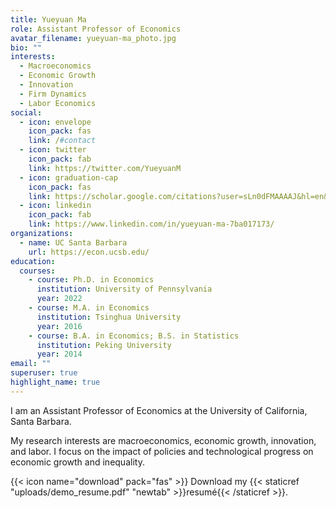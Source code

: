 ```yaml
---
title: Yueyuan Ma
role: Assistant Professor of Economics
avatar_filename: yueyuan-ma_photo.jpg
bio: ""
interests:
  - Macroeconomics
  - Economic Growth
  - Innovation
  - Firm Dynamics
  - Labor Economics
social:
  - icon: envelope
    icon_pack: fas
    link: /#contact
  - icon: twitter
    icon_pack: fab
    link: https://twitter.com/YueyuanM
  - icon: graduation-cap
    icon_pack: fas
    link: https://scholar.google.com/citations?user=sLn0dFMAAAAJ&hl=en&oi=ao
  - icon: linkedin
    icon_pack: fab
    link: https://www.linkedin.com/in/yueyuan-ma-7ba017173/
organizations:
  - name: UC Santa Barbara
    url: https://econ.ucsb.edu/
education:
  courses:
    - course: Ph.D. in Economics
      institution: University of Pennsylvania
      year: 2022
    - course: M.A. in Economics
      institution: Tsinghua University
      year: 2016
    - course: B.A. in Economics; B.S. in Statistics
      institution: Peking University
      year: 2014
email: ""
superuser: true
highlight_name: true
---
```

I am an Assistant Professor of Economics at the University of California, Santa Barbara.

My research interests are macroeconomics, economic growth, innovation, and labor. I focus on the impact of policies and technological progress on economic growth and inequality.

{{< icon name="download" pack="fas" >}} Download my {{< staticref "uploads/demo_resume.pdf" "newtab" >}}resumé{{< /staticref >}}.
